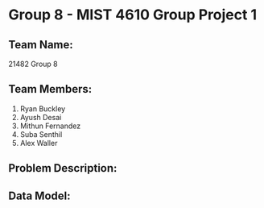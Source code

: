 # Group 8 - MIST 4610 Group Project 1

## Team Name:
21482 Group 8

## Team Members:
1. Ryan Buckley
2. Ayush Desai
3. Mithun Fernandez
4. Suba Senthil
5. Alex Waller

## Problem Description:

## Data Model:

